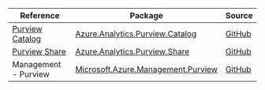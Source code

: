 | Reference | Package | Source |
|---|---|---|
|[Purview Catalog](analytics.purview.catalog-readme.md)|[Azure.Analytics.Purview.Catalog](https://www.nuget.org/packages/Azure.Analytics.Purview.Catalog)|[GitHub](https://github.com/Azure/azure-sdk-for-net/blob/main/sdk/purview/Azure.Analytics.Purview.Catalog)|
|[Purview Share](analytics.purview.share-readme.md)|[Azure.Analytics.Purview.Share](https://www.nuget.org/packages/Azure.Analytics.Purview.Share)|[GitHub](https://github.com/Azure/azure-sdk-for-net/blob/main/sdk/purview/Azure.Analytics.Purview.Share)|
|Management - Purview|[Microsoft.Azure.Management.Purview](https://www.nuget.org/packages/Microsoft.Azure.Management.Purview)|[GitHub](https://github.com/Azure/azure-sdk-for-net/blob/main/)|
